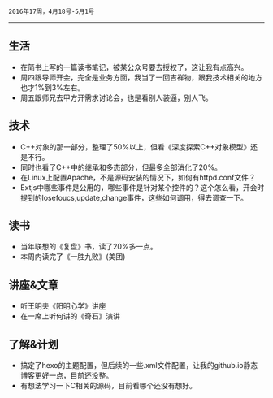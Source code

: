 	2016年17周，4月18号-5月1号
---
##  生活
+ 在简书上写的一篇读书笔记，被某公众号要去授权了，这让我有点高兴。
+ 周四跟导师开会，完全是业务方面，我当了一回吉祥物，跟我技术相关的地方也才1%到3%左右。
+ 周五跟师兄去甲方开需求讨论会，也是看别人装逼，别人飞。

##  技术
+ C++对象的那一部分，整理了50%以上，但看《深度探索C++对象模型》还是不行。
+ 同时也看了C++中的继承和多态部分，但最多全部消化了20%。
+ 在Linux上配置Apache，不是源码安装的情况下，如何有httpd.conf文件？
+ Extjs中哪些事件是公用的，哪些事件是针对某个控件的？这个怎么看，开会时提到的losefoucs,update,change事件，这些如何调用，得去调查一下。

##  读书
+ 当年联想的《复盘》书，读了20%多一点。
+ 本周内读完了《一胜九败》(美团)

##  讲座&文章
+ 听王明夫《阳明心学》讲座
+ 在一席上听何讲的《奇石》演讲

##  了解&计划
+ 搞定了hexo的主题配置，但后续的一些.xml文件配置，让我的github.io静态博客更好一点，目前还没整。
+ 有想法学习一下C相关的源码，目前看哪个还没有想好。